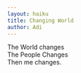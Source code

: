 ```yaml
---
layout: haiku
title: Changing World
author: Adi
---
```


The World changes <br>
The People Changes <br>
Then me changes.